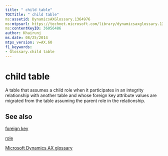 ```yaml
---
title: " child table"
TOCTitle: " child table"
ms:assetid: DynamicsAXGlossary.1364976
ms:mtpsurl: https://technet.microsoft.com/library/dynamicsaxglossary.1364976(v=AX.60)
ms:contentKeyID: 36056486
author: Khairunj
ms.date: 08/25/2014
mtps_version: v=AX.60
f1_keywords:
- Glossary.child table
---
```


# child table

A table that assumes a child role when it participates in an integrity relationship with another table and whose foreign key attribute values are migrated from the table assuming the parent role in the relationship.

## See also

[foreign key](foreign-key.md)

[role](role.md)

[Microsoft Dynamics AX glossary](glossary/microsoft-dynamics-ax-glossary.md)

  



